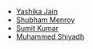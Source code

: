 * [Yashika Jain](https://github.com/yashika1410)
* [Shubham Menroy](https://github.com/shubham9672)
* [Sumit Kumar](https://github.com/sumitkr2000)
* [Muhammed Shiyadh](https://github.com/Shiyadh123)

